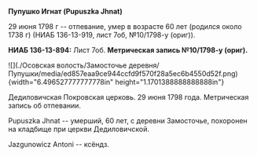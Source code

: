 **Пупушко Игнат (Pupuszka Jhnat)**

29 июня 1798 г -- отпевание, умер в возрасте 60 лет (родился около 1738
г) (НИАБ 136-13-919, лист 7об, №10/1798-у (ориг)).

**НИАБ 136-13-894:** Лист 7об. **Метрическая запись №10/1798-у (ориг).**

![](./Осовская волость/Замосточье деревня/Пупушки/media/ed857eaa9ce944ccfd9f570f28a5ec6b4550d52f.png){width="6.496527777777778in"
height="1.1701388888888888in"}

Дедиловичская Покровская церковь. 29 июня 1798 года. Метрическая запись
об отпевании.

Pupuszka Jhnat -- умерший, 60 лет, с деревни Замосточье, похоронен на
кладбище при церкви Дедиловичской.

Jazgunowicz Antoni -- ксёндз.
